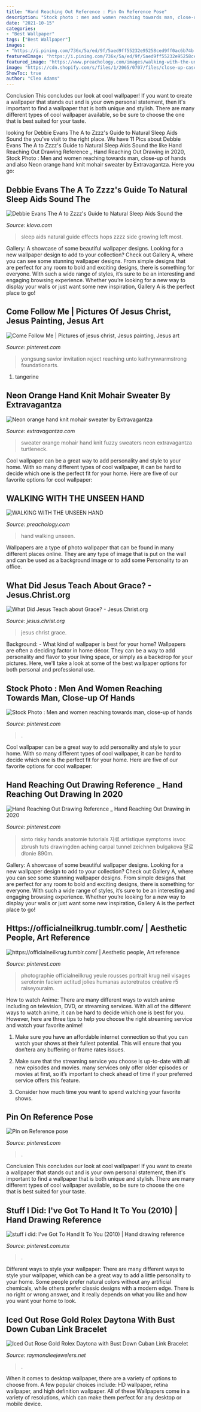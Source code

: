 ```yaml
---
title: "Hand Reaching Out Reference : Pin On Reference Pose"
description: "Stock photo : men and women reaching towards man, close-up of hands"
date: "2021-10-15"
categories:
- "Best Wallpaper"
tags: ["Best Wallpaper"]
images:
- "https://i.pinimg.com/736x/5a/ed/9f/5aed9ff55232e95258ced9ff0ac6b74b.jpg"
featuredImage: "https://i.pinimg.com/736x/5a/ed/9f/5aed9ff55232e95258ced9ff0ac6b74b.jpg"
featured_image: "https://www.preachology.com/images/walking-with-the-unseen-hand-21625311.jpg"
image: "https://cdn.shopify.com/s/files/1/2065/0707/files/close-up-cascade-hop-growing-on-a-branch-PSAAX7Z_1024x1024.jpg?v=1516731103"
ShowToc: true
author: "Cleo Adams"
---
```



Conclusion
This concludes our look at cool wallpaper! If you want to create a wallpaper that stands out and is your own personal statement, then it's important to find a wallpaper that is both unique and stylish. There are many different types of cool wallpaper available, so be sure to choose the one that is best suited for your taste.

	

		
looking for Debbie Evans The A to Zzzz&#039;s Guide to Natural Sleep Aids Sound the you've visit to the right place. We have 11 Pics about Debbie Evans The A to Zzzz&#039;s Guide to Natural Sleep Aids Sound the like Hand Reaching Out Drawing Reference _ Hand Reaching Out Drawing in 2020, Stock Photo : Men and women reaching towards man, close-up of hands and also Neon orange hand knit mohair sweater by Extravagantza. Here you go:
		
    
## Debbie Evans The A To Zzzz&#039;s Guide To Natural Sleep Aids Sound The

<img loading=lazy src="https://cdn.shopify.com/s/files/1/2065/0707/files/close-up-cascade-hop-growing-on-a-branch-PSAAX7Z_1024x1024.jpg?v=1516731103" onerror="this.onerror=null;this.src='https://tse1.mm.bing.net/th?id=OIP.yUL6Y9KHNDmLQKxaCXTCBQHaE8&amp;pid=15.1';" alt="Debbie Evans The A to Zzzz&#039;s Guide to Natural Sleep Aids Sound the">

_Source: klova.com_

>sleep aids natural guide effects hops zzzz side growing left most. 

	

Gallery: A showcase of some beautiful wallpaper designs.
Looking for a new wallpaper design to add to your collection? Check out Gallery A, where you can see some stunning wallpaper designs. From simple designs that are perfect for any room to bold and exciting designs, there is something for everyone. With such a wide range of styles, it’s sure to be an interesting and engaging browsing experience. Whether you’re looking for a new way to display your walls or just want some new inspiration, Gallery A is the perfect place to go!





	
	
    
## Come Follow Me | Pictures Of Jesus Christ, Jesus Painting, Jesus Art

<img loading=lazy src="https://i.pinimg.com/736x/f3/59/2f/f3592f2c423fcd4d00140765ac8b2b67.jpg" onerror="this.onerror=null;this.src='https://tse1.mm.bing.net/th?id=OIP.q_hxpf31F4oilLVAHs4zbwHaE8&amp;pid=15.1';" alt="Come Follow Me | Pictures of jesus christ, Jesus painting, Jesus art">

_Source: pinterest.com_

>yongsung savior invitation reject reaching unto kathrynwarmstrong foundationarts. 

	

1. tangerine 

    
## Neon Orange Hand Knit Mohair Sweater By Extravagantza

<img loading=lazy src="https://extravagantza.com/4546/21.jpg" onerror="this.onerror=null;this.src='https://tse4.mm.bing.net/th?id=OIP.W16TFEzkkmhFMyHQmZJ5bAHaHa&amp;pid=15.1';" alt="Neon orange hand knit mohair sweater by Extravagantza">

_Source: extravagantza.com_

>sweater orange mohair hand knit fuzzy sweaters neon extravagantza turtleneck. 

	

Cool wallpaper can be a great way to add personality and style to your home. With so many different types of cool wallpaper, it can be hard to decide which one is the perfect fit for your home. Here are five of our favorite options for cool wallpaper: 

    
## WALKING WITH THE UNSEEN HAND

<img loading=lazy src="https://www.preachology.com/images/walking-with-the-unseen-hand-21625311.jpg" onerror="this.onerror=null;this.src='https://tse3.mm.bing.net/th?id=OIP.kziOu9AZudtg4JsK2kb43AHaLG&amp;pid=15.1';" alt="WALKING WITH THE UNSEEN HAND">

_Source: preachology.com_

>hand walking unseen. 

	



Wallpapers are a type of photo wallpaper that can be found in many different places online. They are any type of image that is put on the wall and can be used as a background image or to add some Personality to an office.

    
## What Did Jesus Teach About Grace? - Jesus.Christ.org

<img loading=lazy src="https://jesus.christ.org/wp-content/uploads/2019/11/0133748_rescuer.jpeg" onerror="this.onerror=null;this.src='https://tse4.mm.bing.net/th?id=OIP.kz3gcsECMvzsl_HOXcYImgHaLH&amp;pid=15.1';" alt="What Did Jesus Teach about Grace? - Jesus.Christ.org">

_Source: jesus.christ.org_

>jesus christ grace. 

	

Background: - What kind of wallpaper is best for your home?
Wallpapers are often a deciding factor in home décor. They can be a way to add personality and flavor to your living space, or simply as a backdrop for your pictures. Here, we'll take a look at some of the best wallpaper options for both personal and professional use.

    
## Stock Photo : Men And Women Reaching Towards Man, Close-up Of Hands

<img loading=lazy src="https://i.pinimg.com/736x/f1/a2/41/f1a241c3120e3cfa42b25a580a575adf.jpg" onerror="this.onerror=null;this.src='https://tse1.mm.bing.net/th?id=OIP.g_9tihmBpxEss2t1W0SKKwHaHa&amp;pid=15.1';" alt="Stock Photo : Men and women reaching towards man, close-up of hands">

_Source: pinterest.com_

>. 

	

Cool wallpaper can be a great way to add personality and style to your home. With so many different types of cool wallpaper, it can be hard to decide which one is the perfect fit for your home. Here are five of our favorite options for cool wallpaper: 

    
## Hand Reaching Out Drawing Reference _ Hand Reaching Out Drawing In 2020

<img loading=lazy src="https://i.pinimg.com/736x/93/d7/ec/93d7ec3a8d3f92b5b68f3170a31c779c.jpg" onerror="this.onerror=null;this.src='https://tse2.mm.bing.net/th?id=OIP.pXByOZagqaN9ocO2_hC00wHaHv&amp;pid=15.1';" alt="Hand Reaching Out Drawing Reference _ Hand Reaching Out Drawing in 2020">

_Source: pinterest.com_

>sinto risky hands anatomie tutorials 자료 artistique symptoms isvoc zbrush tuts drawingden aching carpal tunnel zeichnen bulgakova 팔로 dłonie 890m. 

	

Gallery: A showcase of some beautiful wallpaper designs.
Looking for a new wallpaper design to add to your collection? Check out Gallery A, where you can see some stunning wallpaper designs. From simple designs that are perfect for any room to bold and exciting designs, there is something for everyone. With such a wide range of styles, it’s sure to be an interesting and engaging browsing experience. Whether you’re looking for a new way to display your walls or just want some new inspiration, Gallery A is the perfect place to go!





	
	
    
## Https://officialneilkrug.tumblr.com/ | Aesthetic People, Art Reference

<img loading=lazy src="https://i.pinimg.com/736x/5a/ed/9f/5aed9ff55232e95258ced9ff0ac6b74b.jpg" onerror="this.onerror=null;this.src='https://tse3.mm.bing.net/th?id=OIP.e-DUfHgYLv-M5xVWSbtH0gHaLH&amp;pid=15.1';" alt="https://officialneilkrug.tumblr.com/ | Aesthetic people, Art reference">

_Source: pinterest.com_

>photographie officialneilkrug yeule rousses portrait krug neil visages serotonin faciem actitud jolies humanas autoretratos créative r5 raiseyouraim. 

	

How to watch Anime: There are many different ways to watch anime including on television, DVD, or streaming services.
With all of the different ways to watch anime, it can be hard to decide which one is best for you. However, here are three tips to help you choose the right streaming service and watch your favorite anime!
1. Make sure you have an affordable internet connection so that you can watch your shows at their fullest potential. This will ensure that you don’tera any buffering or frame rates issues.

2. Make sure that the streaming service you choose is up-to-date with all new episodes and movies. many services only offer older episodes or movies at first, so it’s important to check ahead of time if your preferred service offers this feature.

3. Consider how much time you want to spend watching your favorite shows.

    
## Pin On Reference Pose

<img loading=lazy src="https://i.pinimg.com/736x/63/e4/2e/63e42ee571e57f2c690e8c45d0615d69.jpg" onerror="this.onerror=null;this.src='https://tse1.mm.bing.net/th?id=OIP.1-g-MsActM_GJrj23nvcDwHaK4&amp;pid=15.1';" alt="Pin on Reference pose">

_Source: pinterest.com_

>. 

	

Conclusion
This concludes our look at cool wallpaper! If you want to create a wallpaper that stands out and is your own personal statement, then it's important to find a wallpaper that is both unique and stylish. There are many different types of cool wallpaper available, so be sure to choose the one that is best suited for your taste.

    
## Stuff I Did: I&#039;ve Got To Hand It To You (2010) | Hand Drawing Reference

<img loading=lazy src="https://i.pinimg.com/736x/d7/53/56/d75356ceff211320c03afae85389951e--hand-reference-drawing-reference.jpg" onerror="this.onerror=null;this.src='https://tse2.mm.bing.net/th?id=OIP.j5YQg5YQN6EqTbeivp168wAAAA&amp;pid=15.1';" alt="stuff i did: I&#039;ve Got To Hand It To You (2010) | Hand drawing reference">

_Source: pinterest.com.mx_

>. 

	

Different ways to style your wallpaper:
There are many different ways to style your wallpaper, which can be a great way to add a little personality to your home. Some people prefer natural colors without any artificial chemicals, while others prefer classic designs with a modern edge. There is no right or wrong answer, and it really depends on what you like and how you want your home to look.

    
## Iced Out Rose Gold Rolex Daytona With Bust Down Cuban Link Bracelet

<img loading=lazy src="https://raymondleejewelers.net/wp-content/uploads/2020/04/IMG_4778-1536x1024.jpeg" onerror="this.onerror=null;this.src='https://tse4.mm.bing.net/th?id=OIP.DXFHxg8dnNc53bY93hh7lgHaE8&amp;pid=15.1';" alt="Iced Out Rose Gold Rolex Daytona with Bust Down Cuban Link Bracelet">

_Source: raymondleejewelers.net_

>. 

	

When it comes to desktop wallpaper, there are a variety of options to choose from. A few popular choices include: HD wallpaper, retina wallpaper, and high definition wallpaper. All of these Wallpapers come in a variety of resolutions, which can make them perfect for any desktop or mobile device. 

